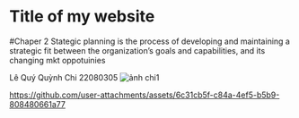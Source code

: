 

# Title of my website
#Chaper 2
Stategic planning is the process of developing and maintaining a strategic fit between the organization’s goals and capabilities, and its changing mkt oppotuinies

Lê Quý Quỳnh Chi 22080305
![ảnh chi1](https://github.com/user-attachments/assets/3fc535d2-08bf-4089-9852-4c073c67a51a)

https://github.com/user-attachments/assets/6c31cb5f-c84a-4ef5-b5b9-808480661a77
